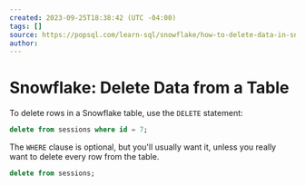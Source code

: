 ```yaml
---
created: 2023-09-25T18:38:42 (UTC -04:00)
tags: []
source: https://popsql.com/learn-sql/snowflake/how-to-delete-data-in-snowflake
author: 
---
```


# Snowflake: Delete Data from a Table 

To delete rows in a Snowflake table, use the `DELETE` statement:

```sql
delete from sessions where id = 7;
```

The `WHERE` clause is optional, but you'll usually want it, unless you really want to delete every row from the table.

```sql
delete from sessions;
```
